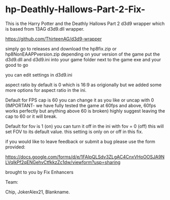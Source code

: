 # hp-Deathly-Hallows-Part-2-Fix-
This is the Harry Potter and the Deathly Hallows Part 2 d3d9 wrapper which is based from 13AG d3d9.dll wrapper.

https://github.com/ThirteenAG/d3d9-wrapper

simply go to releases and download the hp8fix.zip or  hp8NonEAAPPversion.zip  depending on your version of the game put the d3d9.dll and d3d9.ini into your game folder next to the game exe and your good to go

you can edit settings in d3d9.ini

aspect ratio by default is 0 which is 16:9 as origionally but we added some more options for aspect ratio in the ini.

Default for FPS cap is 60 you can change it as you like or uncap with 0 (IMPORTANT- we have fully tested the game at 60fps and above, 60fps works perfectly but anything above 60 is broken) highly suggest leaving the cap to 60 or it will break.

Default for fov is 1 (on) you can turn it off in the ini with fov = 0 (off) this will set FOV to its default value. this setting is only on or off in this fix. 

if you would like to leave feedback or submit a bug please use the form provided:

https://docs.google.com/forms/d/e/1FAIpQLSdv3ZLgAC4CnxVHoOOSJA9NLVqlkPf2qENGehvCtfkkzZc1dw/viewform?usp=sharing

brought to you by Fix Enhancers

Team:

Chip, JokerAlex21, Blankname.
